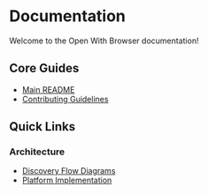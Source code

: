 # Documentation

Welcome to the Open With Browser documentation!

## Core Guides


- [Main README](../README.md)
- [Contributing Guidelines](../CONTRIBUTING.md)

## Quick Links

### Architecture
- [Discovery Flow Diagrams](./browser-discovery-overview.md#sequence-diagrams)
- [Platform Implementation](./browser-discovery-overview.md#platform-specific-implementation)

